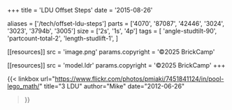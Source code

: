 +++
title = 'LDU Offset Steps'
date  = '2015-08-26'

aliases = ['/tech/offset-ldu-steps']
parts = ['4070', '87087', '42446', '3024', '3023', '3794b', '3005']
size  = ['2s', '1s', '4p']
tags  = [
  'angle-studtilt-90',
  'partcount-total-2',
  'length-studlift-1',
]

[[resources]]
src              = 'image.png'
params.copyright = '©2025 BrickCamp'

[[resources]]
src              = 'model.ldr'
params.copyright = '©2025 BrickCamp'
+++

{{< linkbox
    url="https://www.flickr.com/photos/pmiaki/7451841124/in/pool-lego_math/"
    title="3 LDU"
    author="Mike"
    date="2012-06-26"
>}}

